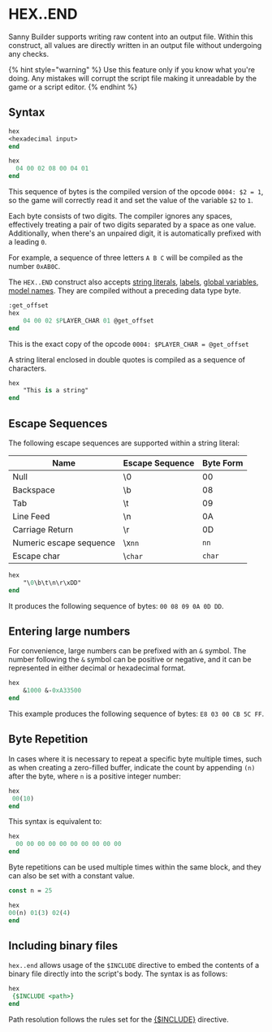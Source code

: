 # HEX..END

Sanny Builder supports writing raw content into an output file. Within this construct, all values are directly written in an output file without undergoing any checks.

{% hint style="warning" %}
Use this feature only if you know what you're doing. Any mistakes will corrupt the script file making it unreadable by the game or a script editor.
{% endhint %}

## Syntax

```pascal
hex
<hexadecimal input>
end
```

```pascal
hex
  04 00 02 08 00 04 01
end
```

This sequence of bytes is the compiled version of the opcode `0004: $2 = 1`, so the game will correctly read it and set the value of the variable `$2` to `1`.

Each byte consists of two digits. The compiler ignores any spaces, effectively treating a pair of two digits separated by a space as one value. Additionally, when there's an unpaired digit, it is automatically prefixed with a leading `0`.

For example, a sequence of three letters `A B C` will be compiled as the number `0xAB0C`.

The `HEX..END` construct also accepts [string literals](../data-types/#string-literals), [labels](../data-types/#labels), [global variables](../data-types/variables.md#global-variables), [model names](../data-types/#model-names). They are compiled without a preceding data type byte.

```pascal
:get_offset
hex
    04 00 02 $PLAYER_CHAR 01 @get_offset
end
```

This is the exact copy of the opcode `0004: $PLAYER_CHAR = @get_offset`

A string literal enclosed in double quotes is compiled as a sequence of characters.

```pascal
hex
    "This is a string"
end
```

## Escape Sequences

The following escape sequences are supported within a string literal:

| Name                    | Escape Sequence | Byte Form |
| ----------------------- | --------------- | --------- |
| Null                    | \0              | 00        |
| Backspace               | \b              | 08        |
| Tab                     | \t              | 09        |
| Line Feed               | \n              | 0A        |
| Carriage Return         | \r              | 0D        |
| Numeric escape sequence | \x`nn`          | `nn`      |
| Escape char             | \\`char`        | `char`    |

```pascal
hex
    "\0\b\t\n\r\xDD"
end
```

It produces the following sequence of bytes: `00 08 09 0A 0D DD`.

## Entering large numbers

For convenience, large numbers can be prefixed with an `&` symbol. The number following the `&` symbol can be positive or negative, and it can be represented in either decimal or hexadecimal format.

```pascal
hex
    &1000 &-0xA33500
end
```

This example produces the following sequence of bytes: `E8 03 00 CB 5C FF`.

## Byte Repetition

In cases where it is necessary to repeat a specific byte multiple times, such as when creating a zero-filled buffer, indicate the count by appending `(n)` after the byte, where `n` is a positive integer number:

```pascal
hex
 00(10)
end
```

This syntax is equivalent to:

```pascal
hex
  00 00 00 00 00 00 00 00 00 00
end
```

Byte repetitions can be used multiple times within the same block, and they can also be set with a constant value.

```pascal
const n = 25

hex
00(n) 01(3) 02(4)
end
```

## Including binary files

`hex..end` allows usage of the `$INCLUDE` directive to embed the contents of a binary file directly into the script's body. The syntax is as follows:

```pascal
hex 
 {$INCLUDE <path>}
end
```

Path resolution follows the rules set for the [{$INCLUDE}](../directives.md#usdinclude) directive.
